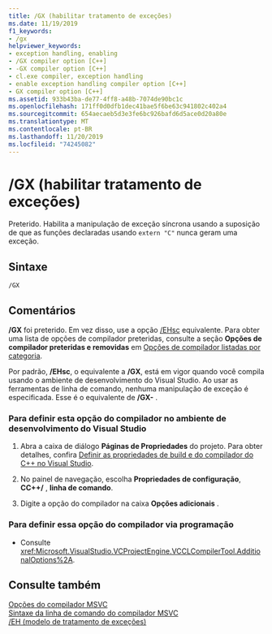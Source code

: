 ```yaml
---
title: /GX (habilitar tratamento de exceções)
ms.date: 11/19/2019
f1_keywords:
- /gx
helpviewer_keywords:
- exception handling, enabling
- /GX compiler option [C++]
- -GX compiler option [C++]
- cl.exe compiler, exception handling
- enable exception handling compiler option [C++]
- GX compiler option [C++]
ms.assetid: 933b43ba-de77-4ff8-a48b-7074de90bc1c
ms.openlocfilehash: 171ff0d0dfb1dec41bae5f6be63c941802c402a4
ms.sourcegitcommit: 654aecaeb5d3e3fe6bc926bafd6d5ace0d20a80e
ms.translationtype: MT
ms.contentlocale: pt-BR
ms.lasthandoff: 11/20/2019
ms.locfileid: "74245082"
---
```

# <a name="gx-enable-exception-handling"></a>/GX (habilitar tratamento de exceções)

Preterido. Habilita a manipulação de exceção síncrona usando a suposição de que as funções declaradas usando `extern "C"` nunca geram uma exceção.

## <a name="syntax"></a>Sintaxe

```
/GX
```

## <a name="remarks"></a>Comentários

**/GX** foi preterido. Em vez disso, use a opção [/EHsc](eh-exception-handling-model.md) equivalente. Para obter uma lista de opções de compilador preteridas, consulte a seção **Opções de compilador preteridas e removidas** em [Opções de compilador listadas por categoria](compiler-options-listed-by-category.md).

Por padrão, **/EHsc**, o equivalente a **/GX**, está em vigor quando você compila usando o ambiente de desenvolvimento do Visual Studio. Ao usar as ferramentas de linha de comando, nenhuma manipulação de exceção é especificada. Esse é o equivalente de **/GX-** .

### <a name="to-set-this-compiler-option-in-the-visual-studio-development-environment"></a>Para definir esta opção do compilador no ambiente de desenvolvimento do Visual Studio

1. Abra a caixa de diálogo **Páginas de Propriedades** do projeto. Para obter detalhes, confira [Definir as propriedades de build e do compilador do C++ no Visual Studio](../working-with-project-properties.md).

1. No painel de navegação, escolha **Propriedades de configuração**, **CC++/** , **linha de comando**.

1. Digite a opção do compilador na caixa **Opções adicionais** .

### <a name="to-set-this-compiler-option-programmatically"></a>Para definir essa opção do compilador via programação

- Consulte <xref:Microsoft.VisualStudio.VCProjectEngine.VCCLCompilerTool.AdditionalOptions%2A>.

## <a name="see-also"></a>Consulte também

[Opções do compilador MSVC](compiler-options.md)<br/>
[Sintaxe da linha de comando do compilador MSVC](compiler-command-line-syntax.md)<br/>
[/EH (modelo de tratamento de exceções)](eh-exception-handling-model.md)
